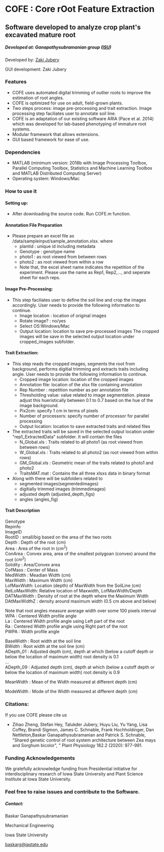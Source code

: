 # COFE : Core rOot Feature Extraction

## Software developed to analyze crop plant's excavated mature root
##### Developed at: Ganapathysubramanian group ([ISU](https://www.me.iastate.edu/bglab))

Developed by: [Zaki Jubery](mailto:znjubery@gmail.com)

GUI development: Zaki Jubery


### Features
* COFE uses automated digital trimming of outlier roots to improve the estimation of root angles.
* COFE is optimized for use on adult, field-grown plants.
* Two steps process: image pre-processing and trait extraction. Image processing step faciliates user to annotate soil line.
* COFE is an adaptation of our existing software ARIA (Pace et al. 2014) which was developed for lab-based phenotyping of immature root systems.
* Modular framework that allows extensions.  
* GUI based framework for ease of use.

### Dependencies
* MATLAB (minimum version: 2018b with Image Processing Toolbox, Parallel Computing Toolbox, Statistics and Machine Learning Toolbox and MATLAB Distributed Computing Server)
* Operating system: Windows/Mac

### How to use it
#### Setting up:
* After downloading the source code. Run COFE.m function.

#### Annotation File Preparation
* Please prepare an excel file as /data/sampleinput/sample_annotation.xlsx. where
	* plantid : unique id including metadata
	* Genotype : genotype name
	* photo1 : as root viewed from between rows
	* photo2 : as root viewed from within a row
	* Note that, the excel sheet name indicates the repetition of the experiment. Please use the name as Rep1, Rep2,..., and seperate sheet for each reps.   

#### Image Pre-Processing:
* This step faciliates user to define the soil line and crop the images accordingly. User needs to provide the following information to continue. 
	* Image location : location of original images
	* Rotate image? : no/yes
	* Select OS:Windows/Mac
	* Output location: location to save pre-processed images
The cropped images will be save in the selected output location under cropped_images subfolder.
#### Trait Extraction:
* This step reads the cropped images, segments the root from background, performs digitial trimming and extracts traits including angle. User needs to provide the following information to continue. 
	* Cropped image location: location of the cropped images 
	* Annotation file: location of the xlsx file containing annotation
	* Rep Number : repetition number as per annotation file 
	* Thresholding value: value related to image segmentation. please adjust this hueristically between 0.1 to 0.7 based on the hue of the image background. 
	* Pix2cm: specify 1 cm in terms of pixels
	* Number of processors: specify number of processor for parallel processing
	* Output location: location to save extracted traits and related files
* The extracted traits will be saved in the selected output location under "rep1_ExtractedData" subfolder. It will contain the files
    * N_Global.xls : Traits related to all photo1 (as root viewed from between rows)
	* W_Global.xls : Traits related to all photo2  (as root viewed from within rows)
	* GM_Global.xls : Geometric mean of the traits related to photo1 and photo2
	* TraitsMAT.mat : Contains the all three xlsxs data in binary format 
* Along with there will be subfolders related to 
	* segmented images(segmentedimages)
	* digitially trimmed images (trimmedimages) 
	* adjusted depth (adjusted_depth_figs) 
	* angles (angles_fig) 

#### Trait Description
Genotype  
Repinfo  
ImageID  
RootID : small/big based on the area of the two roots    
Depth : Depth of the root (cm)  
Area : Area of the root in $(cm^2)$  
ConArea : Convex area, area of the smallest polygoan (convex) around the root $(cm^2)$  
Solidity : Area/Convex area  
CofMass : Center of Mass  
MedWidth : Meadian Width (cm)  
MaxWidth : Maximum Width (cm)  
LofMaxWidth: Location (depth) of MaxWidth from the SoilLine (cm)  
RelLoMaxWidth: Relative location of Maxwidth, LofMaxWidth/Depth  
DATMaxWidth : Density of root at the depth where the Maximum Width  
DAtMaxWidthZ : density around maximum width (0.5 cm above and below)  


Note that root angles measure average width over some 100 pixels interval  
WPA : Centered Width profile angle  
La : Centered  Width profile angle using Left part of the root  
Ra : Centered  Width profile angle using Right part of the root  
PWPA : Width profile angle  

BaseWidth : Root width at the soil line  
BWidth : Root width at the soil line (cm)  
ADepth_01 : Adjusted depth (cm), depth at which (below a cutoff depth or   below the location of maximum width) root density is 0.1  
...  
ADepth_09 : Adjusted depth (cm), depth at which (below a cutoff depth    or    below the location of maximum width) root density is 0.9

MeanWidth : Mean of the Width measured at different depth (cm) 
      	
ModeWidth : Mode of the Width measured at different depth (cm)      

### Citations:
If you use COFE please cite us

* Zihao Zheng, Stefan Hey, Talukder Jubery, Huyu Liu, Yu Yang, Lisa Coffey, Brandi Sigmon, James C. Schnable, Frank Hochholdinger, Dan Nettleton,Baskar Ganapathysubramanian and Patrick S. Schnable, "Shared genetic control of root system architecture between Zea mays and Sorghum bicolor", " Plant Physiology 182.2 (2020): 977-991.  

### Funding Acknowledgements
We gratefully acknowledge funding from  Presidential initiative for interdisciplinary research of Iowa State University and Plant Science Institute at Iowa State University.

### Feel free to raise issues and contribute to the Software.

##### Contact:
Baskar Ganapathysubramanian

Mechanical Engineering

Iowa State University

baskarg@iastate.edu